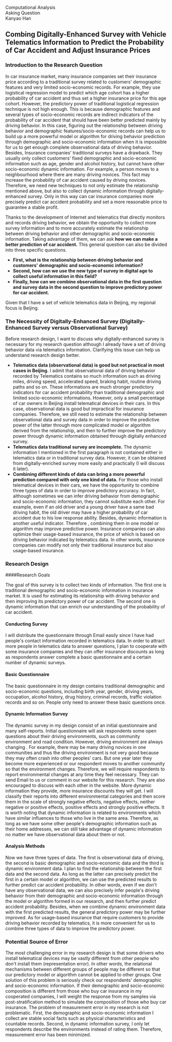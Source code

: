  
Computational Analysis      
Asking Question    
Kanyao Han



## Combing Digitally-Enhanced Survey with Vehicle Telematics Information to Predict the Probability of Car Accident and Adjust Insurance Prices

### Introduction to the Research Question

In car insurance market, many insurance companies set their insurance price according to a traditional survey related to customers' demographic features and very limited socio-economic records. For example, they use logistical regression model to predict which age cohort has a higher probability of car accident and thus set a higher insurance price for this age cohort. However, the predictory power of traditional logistical regression technique is not high enough. This is because demographic features and several types of socio-economic records are indirect indicators of the probability of car accident that should have been better predicted mainly by driving behavior. In this case, figuring out the relationship between driving behavior and demographic features/socio-economic records can help us to build up a  more powerful model or algorithm for driving behavior prediction through demographic and socio-economic information when it is impossible for us to get enough complete observational data of driving behavior. Besides, Insurance companies' traditional surveys have a drawback. They usually only collect customers' fixed demographic and socio-economic information such as age, gender and alcohol history, but cannot have other socio-economic dynamic information. For example, a person moves to a neighbourhood where there are many driving novices. This fact may increase the probability of car accident caused by driving novices. Therefore, we need new techniques to not only estimate the relationship mentioned above, but also to collect dynamic information through digitally-enhanced survey. Only in this way can car insurance companies more precisely predict car accident probability and set a more reasonable price to guarantee a stable profit.  

Thanks to the development of Internet and telematics that directly monitors and records driving behavior, we obtain the opportunity to collect more survey information and to more accurately estimate the relationship between driving behavior and other demographic and socio-economic information. Taking advantage of them, we can ask **how we can make a better prediction of car accident.** This general question can also be divided into three specific questions. 

- **First, what is the relationship between driving behavior and customers' demographic and socio-economic information?**   
- **Second, how can we use the new type of survey in digital age to collect useful information in this field?**   
-  **Finally, how can we combine observational data in the first question and survey data in the second question to improve predictory power for car accident.**      

Given that I have a set of vehicle telematics data in Beijing, my regional focus is Beijing.

### The Necessity of Digitally-Enhanced Survey (Digitally-Enhanced Survey versus Observational Survey)
Before research design, I want to discuss why digitally-enhanced survey is necessary for my research question although I already have a set of driving behavior data via telematics information.  Clarifying this issue can help us understand research design better.

- **Telematics data (observational data) is good but not practical in most cases in Beijing.** I admit that observational data of driving behavior recorded by Telematics contains so much information such as driving miles, driving speed, accelerated speed, braking habit, routine driving paths and so on. These informations are much stronger predictory indicators for car accident probability than traditional demographic and limited socio-economic informations. However, only a small percentage of car owners in Beijing install telematical devices in their cars. In this case, observational data is good but impractical for insurance companies. Therefore, we still need to estimate the relationship between observational data and survey data in order to improve the predictive power of the latter through more complicated model or algorithm derived from the relationship, and then to further improve the predictory power through dynamic information obtained through digitally enhanced survey.        
- **Telematics data traditional survey are incomplete.** The dynamic information I mentioned in the first paragraph is not contained either in telematics data or in traditional survey data. However, it can be obtained from digitally-enriched survey more easily and practically (I will discuss it later).       
-  **Combining different kinds of data can bring a more powerful prediction compared with only one kind of data.** For those who install telematical devices in their cars, we have the opportunity to combine three types of data in order to improve predictory accuracy. In fact, although sometimes we can infer driving behavior from demographic and socio-economic information, they cannot substitute each other. For example, even if an old driver and a young driver have a same bad driving habit, the old driver may have a higher probability of car accident due to his low response ability. Besides, dynamic information is another useful indicator. Therefore , combining them in one model or algorithm may improve predictive power. Insurance companies can also optimize their usage-based insurance, the price of which is based on driving behavior indicated by telematics data. In other words, insurance companies can modify not only their traditional insurance but also usage-based insurance.       


### Research Design             
####Research Goals      

The goal of this survey is to collect two kinds of information. The first one is traditional demographic and socio-economic information in insurance market. It is used for estimating its relationship with driving behavior and then improving its predictory power of car accident. The second one is dynamic information that can enrich our understanding of the probability of car accident. 

#### Conducting Survey
I will distribute the questionnaire through Email easily since I have had people's contact information recorded in telematics data. In order to attract more people in telematics data to answer questions, I plan to cooperate with some insurance companies and they can offer insurance discounts as long as respondents answer complete a basic questionnaire and a certain number of dynamic surveys.

#### Basic Questionnaire
The basic questionnaire in my design contains traditional demographic and socio-economic questions, including birth year, gender, driving years, occupation, alcohol history, drug history, criminal records, traffic violation records and so on. People only need to answer these basic questions once. 

#### Dynamic Information Survey  
The dynamic survey in my design consist of an initial questionnaire and many self-reports. Initial questionnaire will ask respondents some open questions about their driving environments, such as community environment and road condition. However, driving environment are always changing . For example, there may be many driving novices in one communities and thus the driving environment is not very good because they may often crash into other peoples' cars. But one year later they become more experienced or our respondent moves to another community so that the environment changes. Therefore, we will require respondents to report environmental changes at any time they feel necessary. They can send Email to us or comment in our website for this research. They are also encouraged to discuss with each other in the website. More dynamic information they provide, more insurance discounts they will get. I will classify their reports into different environmental categories and then score them in the scale of strongly negative effects, negative effects, neither negative or positive effects, positive effects and strongly positive effects. It is worth noting that dynamic information is related to environments which have similar influences to those who live in the same area. Therefore, as long as we have some other people's demographic information such as their home addresses, we can still take advantage of dynamic information no matter we have observational data about them or not. 

#### Analysis Methods
Now we have three types of data. The first is observational data of driving, the second is basic demographic and socio-economic data and the third is dynamic environment data. I plan to find the relationship between the first data and the second data. As long as the latter can precisely predict the first in a certain model or algorithm, we can use the predicted results to further predict car accident probability. In other words, even if we don't have any observational data, we can also precisely infer people's driving behavior from their demographic and socio-economic information through the model or algorithm formed in our research, and then further predict accident probability.  Besides, when we combine dynamic environment data with the first predicted results, the general predictory power may be further improved. As for usage-based insurance that require customers to provide driving behavior recorded by telematics, it is more convenient for us to combine three types of data to improve the predictory power.

### Potential Source of Error   
The most challenging error in my research design is that some drivers who install telematical devices may be vastly different from other people who don't install them (representation error). In other words, the relational mechanisms between different groups of people may be different so that our predictory model or algorithm cannot be applied to other groups. One solution of this problem is seriously check our respondents' demographic and socio-economic information. If their demographic and socio-economic composition is different from those who buy car insurance in my cooperated companies, I will weight the response from my samples via post-stratification method to simulate the composition of those who buy car insurance. The problem of measurement error in my research is not problematic. First, the demographic and socio-economic information I collect are stable social facts such as physical characteristics and countable records. Second, in dynamic information survey, I only let respondents describe the environments instead of rating them. Therefore, measurement error has been minimized. 
